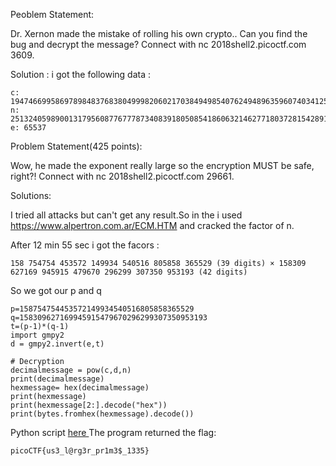 Peoblem Statement:

Dr. Xernon made the mistake of rolling his own crypto.. Can you find the bug and decrypt the message? Connect with nc 2018shell2.picoctf.com 3609.

Solution :
i got the following data :
	
	c: 19474669958697898483768380499982060217038494985407624948963596074034125281014421
	n: 25132405989001317956087767778734083918050854186063214627718037281542891163684097
	e: 65537

Problem Statement(425 points):

Wow, he made the exponent really large so the encryption MUST be safe, right?! Connect with nc 2018shell2.picoctf.com 29661.

Solutions:

I tried all attacks but can't get any result.So in the i used https://www.alpertron.com.ar/ECM.HTM and cracked the factor of n.

After 12 min 55 sec i got the facors :

	158 754754 453572 149934 540516 805858 365529 (39 digits) × 158309 627169 945915 479670 296299 307350 953193 (42 digits)

So we got our p and q

	p=158754754453572149934540516805858365529
	q=158309627169945915479670296299307350953193 
	t=(p-1)*(q-1)
	import gmpy2
	d = gmpy2.invert(e,t)

	# Decryption
	decimalmessage = pow(c,d,n)
	print(decimalmessage)
	hexmessage= hex(decimalmessage)
	print(hexmessage)
	print(hexmessage[2:].decode("hex"))
	print(bytes.fromhex(hexmessage).decode())

Python script <a href="https://github.com/d4rkvaibhav/PICOCTF-2018/blob/master/Cryptography/Super%20safe%20RSA/rsadecrypt.py">here </a>
The program returned the flag:

	picoCTF{us3_l@rg3r_pr1m3$_1335}

